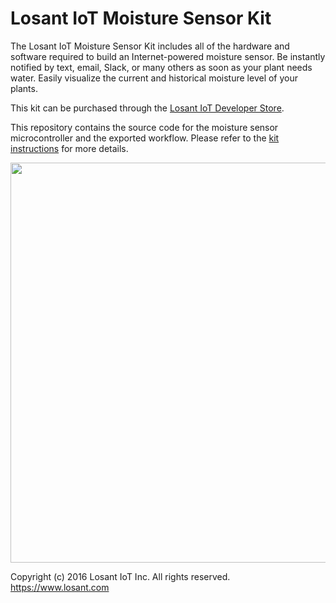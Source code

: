 # Losant IoT Moisture Sensor Kit

The Losant IoT Moisture Sensor Kit includes all of the hardware and software required to build an Internet-powered moisture sensor. Be instantly notified by text, email, Slack, or many others as soon as your plant needs water. Easily visualize the current and historical moisture level of your plants.

This kit can be purchased through the [Losant IoT Developer Store](https://store.losant.com/products/losant-door-sensor-kit).

This repository contains the source code for the moisture sensor microcontroller and the exported workflow. Please refer to the [kit instructions](https://docs.losant.com/getting-started/losant-iot-dev-kits/door-sensor-kit/) for more details.

<img src="https://docs.losant.com/images/getting-started/losant-iot-dev-kits/door-sensor/door-sensor.jpg" style="width: 640px;" width="640">

Copyright (c) 2016 Losant IoT Inc. All rights reserved. <br />
https://www.losant.com
